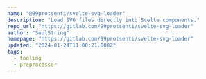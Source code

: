 ```yaml
---
name: "@99protsenti/svelte-svg-loader"
description: "Load SVG files directly into Svelte components."
repo_url: "https://gitlab.com/99protsenti/svelte-svg-loader"
author: "SoulString"
homepage: "https://gitlab.com/99protsenti/svelte-svg-loader"
updated: "2024-01-24T11:00:21.008Z"
tags: 
  - tooling
  - preprocessor
---
```

